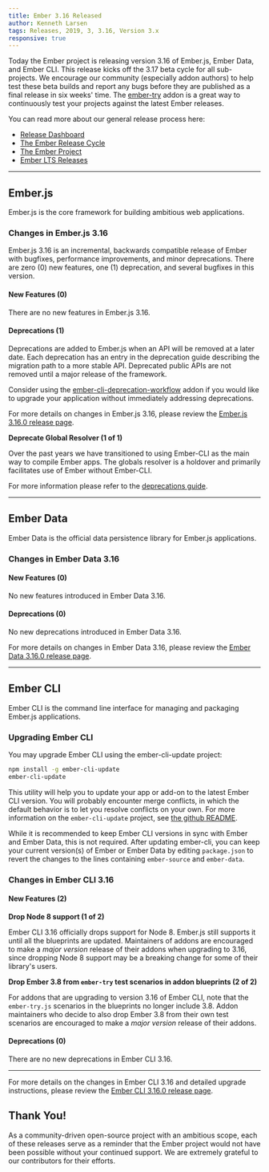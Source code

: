 ```yaml
---
title: Ember 3.16 Released
author: Kenneth Larsen
tags: Releases, 2019, 3, 3.16, Version 3.x
responsive: true
---
```


Today the Ember project is releasing version 3.16 of Ember.js, Ember Data, and Ember CLI. This release kicks off the 3.17 beta cycle for all sub-projects. We encourage our community (especially addon authors) to help test these beta builds and report any bugs before they are published as a final release in six weeks' time. The [ember-try](https://github.com/ember-cli/ember-try) addon is a great way to continuously test your projects against the latest Ember releases.

You can read more about our general release process here:

- [Release Dashboard](http://emberjs.com/builds/)
- [The Ember Release Cycle](http://emberjs.com/blog/2013/09/06/new-ember-release-process.html)
- [The Ember Project](http://emberjs.com/blog/2015/06/16/ember-project-at-2-0.html)
- [Ember LTS Releases](http://emberjs.com/blog/2016/02/25/announcing-embers-first-lts.html)

---

## Ember.js

Ember.js is the core framework for building ambitious web applications.

### Changes in Ember.js 3.16

Ember.js 3.16 is an incremental, backwards compatible release of Ember with bugfixes, performance improvements, and minor deprecations. There are zero (0) new features, one (1) deprecation, and several bugfixes in this version.

#### New Features (0)

There are no new features in Ember.js 3.16.

#### Deprecations (1)

Deprecations are added to Ember.js when an API will be removed at a later date. Each deprecation has an entry in the deprecation guide describing the migration path to a more stable API. Deprecated public APIs are not removed until a major release of the framework.

Consider using the [ember-cli-deprecation-workflow](https://github.com/mixonic/ember-cli-deprecation-workflow) addon if you would like to upgrade your application without immediately addressing deprecations.

For more details on changes in Ember.js 3.16, please review the [Ember.js 3.16.0 release page](https://github.com/emberjs/ember.js/releases/tag/v3.16.0).


**Deprecate Global Resolver (1 of 1)**

Over the past years we have transitioned to using Ember-CLI as the main way to compile Ember apps. The globals resolver is a holdover and primarily facilitates use of Ember without Ember-CLI.

For more information please refer to the [deprecations guide](https://deprecations.emberjs.com/v3.x#toc_ember-deprecate-globals-resolver).


---

## Ember Data

Ember Data is the official data persistence library for Ember.js applications.

### Changes in Ember Data 3.16

#### New Features (0)

No new features introduced in Ember Data 3.16.

#### Deprecations (0)

No new deprecations introduced in Ember Data 3.16.

For more details on changes in Ember Data 3.16, please review the
[Ember Data 3.16.0 release page](https://github.com/emberjs/data/releases/tag/v3.16.0).

---

## Ember CLI

Ember CLI is the command line interface for managing and packaging Ember.js applications.

### Upgrading Ember CLI

You may upgrade Ember CLI using the ember-cli-update project:

```bash
npm install -g ember-cli-update
ember-cli-update
```

This utility will help you to update your app or add-on to the latest Ember CLI version. You will probably encounter merge conflicts, in which the default behavior is to let you resolve conflicts on your own. For more information on the `ember-cli-update` project, see [the github README](https://github.com/ember-cli/ember-cli-update).

While it is recommended to keep Ember CLI versions in sync with Ember and Ember Data, this is not required. After updating ember-cli, you can keep your current version(s) of Ember or Ember Data by editing `package.json` to revert the changes to the lines containing `ember-source` and `ember-data`.

### Changes in Ember CLI 3.16

#### New Features (2)

**Drop Node 8 support (1 of 2)**

Ember CLI 3.16 officially drops support for Node 8. Ember.js still supports it until all the blueprints are updated.
Maintainers of addons are encouraged to make a _major version_ release of their addons when upgrading to 3.16, since dropping Node 8 support may be a breaking change for some of their library's users.

**Drop Ember 3.8 from `ember-try` test scenarios in addon blueprints (2 of 2)**

For addons that are upgrading to version 3.16 of Ember CLI, note that the `ember-try.js` scenarios
in the blueprints no longer include 3.8. Addon maintainers who decide to also drop Ember 3.8 from
their own test scenarios are encouraged to make a _major version_ release of their addons.

#### Deprecations (0)

There are no new deprecations in Ember CLI 3.16.

---

For more details on the changes in Ember CLI 3.16 and detailed upgrade
instructions, please review the [Ember CLI  3.16.0 release page](https://github.com/ember-cli/ember-cli/releases/tag/v3.16.0).

## Thank You!

As a community-driven open-source project with an ambitious scope, each of these releases serve as a reminder that the Ember project would not have been possible without your continued support. We are extremely grateful to our contributors for their efforts.
